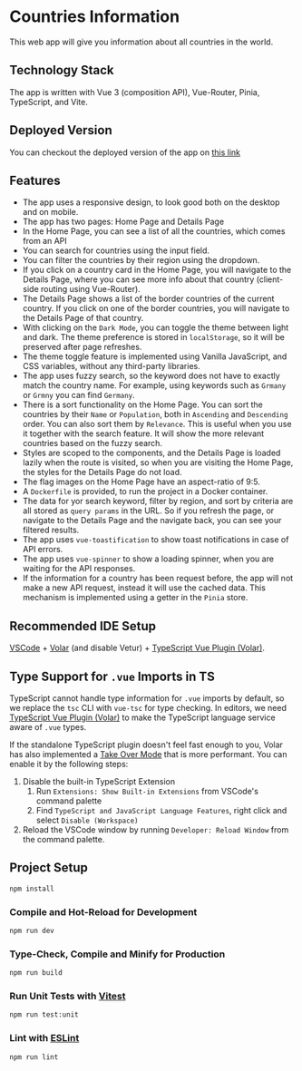 # Countries Information

This web app will give you information about all countries in the world.

## Technology Stack

The app is written with Vue 3 (composition API), Vue-Router, Pinia, TypeScript, and Vite.

## Deployed Version

You can checkout the deployed version of the app on [this link](https://countries-info-alimirmohammad.vercel.app/)

## Features

- The app uses a responsive design, to look good both on the desktop and on mobile.
- The app has two pages: Home Page and Details Page
- In the Home Page, you can see a list of all the countries, which comes from an API
- You can search for countries using the input field.
- You can filter the countries by their region using the dropdown.
- If you click on a country card in the Home Page, you will navigate to the Details Page, where you can see more info about that country (client-side routing using Vue-Router).
- The Details Page shows a list of the border countries of the current country. If you click on one of the border countries, you will navigate to the Details Page of that country.
- With clicking on the `Dark Mode`, you can toggle the theme between light and dark. The theme preference is stored in `localStorage`, so it will be preserved after page refreshes.
- The theme toggle feature is implemented using Vanilla JavaScript, and CSS variables, without any third-party libraries.
- The app uses fuzzy search, so the keyword does not have to exactly match the country name. For example, using keywords such as `Grmany` or `Grmny` you can find `Germany`.
- There is a sort functionality on the Home Page. You can sort the countries by their `Name` or `Population`, both in `Ascending` and `Descending` order. You can also sort them by `Relevance`. This is useful when you use it together with the search feature. It will show the more relevant countries based on the fuzzy search.
- Styles are scoped to the components, and the Details Page is loaded lazily when the route is visited, so when you are visiting the Home Page, the styles for the Details Page do not load.
- The flag images on the Home Page have an aspect-ratio of 9:5.
- A `Dockerfile` is provided, to run the project in a Docker container.
- The data for yor search keyword, filter by region, and sort by criteria are all stored as `query params` in the URL. So if you refresh the page, or navigate to the Details Page and the navigate back, you can see your filtered results.
- The app uses `vue-toastification` to show toast notifications in case of API errors.
- The app uses `vue-spinner` to show a loading spinner, when you are waiting for the API responses.
- If the information for a country has been request before, the app will not make a new API request, instead it will use the cached data. This mechanism is implemented using a getter in the `Pinia` store.

## Recommended IDE Setup

[VSCode](https://code.visualstudio.com/) + [Volar](https://marketplace.visualstudio.com/items?itemName=Vue.volar) (and disable Vetur) + [TypeScript Vue Plugin (Volar)](https://marketplace.visualstudio.com/items?itemName=Vue.vscode-typescript-vue-plugin).

## Type Support for `.vue` Imports in TS

TypeScript cannot handle type information for `.vue` imports by default, so we replace the `tsc` CLI with `vue-tsc` for type checking. In editors, we need [TypeScript Vue Plugin (Volar)](https://marketplace.visualstudio.com/items?itemName=Vue.vscode-typescript-vue-plugin) to make the TypeScript language service aware of `.vue` types.

If the standalone TypeScript plugin doesn't feel fast enough to you, Volar has also implemented a [Take Over Mode](https://github.com/johnsoncodehk/volar/discussions/471#discussioncomment-1361669) that is more performant. You can enable it by the following steps:

1. Disable the built-in TypeScript Extension
   1. Run `Extensions: Show Built-in Extensions` from VSCode's command palette
   2. Find `TypeScript and JavaScript Language Features`, right click and select `Disable (Workspace)`
2. Reload the VSCode window by running `Developer: Reload Window` from the command palette.

## Project Setup

```sh
npm install
```

### Compile and Hot-Reload for Development

```sh
npm run dev
```

### Type-Check, Compile and Minify for Production

```sh
npm run build
```

### Run Unit Tests with [Vitest](https://vitest.dev/)

```sh
npm run test:unit
```

### Lint with [ESLint](https://eslint.org/)

```sh
npm run lint
```
